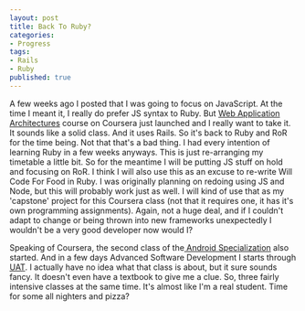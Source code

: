 ```yaml
---
layout: post
title: Back To Ruby?
categories: 
- Progress
tags:
- Rails
- Ruby
published: true
---
```


A few weeks ago I posted that I was going to focus on JavaScript. At the time I meant it, I really do prefer JS syntax to Ruby. But <a href="https://www.coursera.org/course/webapplications" target="_blank">Web Application Architectures</a> course on Coursera just launched and I really want to take it. It sounds like a solid class. And it uses Rails. So it's back to Ruby and RoR for the time being. Not that that's a bad thing. I had every intention of learning Ruby in a few weeks anyways. This is just re-arranging my timetable a little bit. So for the meantime I will be putting JS stuff on hold and focusing on RoR. I think I will also use this as an excuse to re-write Will Code For Food in Ruby. I was originally planning on redoing using JS and Node, but this will probably work just as well. I will kind of use that as my 'capstone' project for this Coursera class (not that it requires one, it has it's own programming assignments). Again, not a huge deal, and if I couldn't adapt to change or being thrown into new frameworks unexpectedly I wouldn't be a very good developer now would I?

Speaking of Coursera, the second class of the<a href="https://www.coursera.org/specialization/mobilecloudcomputing2/36" target="_blank"> Android Specialization</a> also started. And in a few days Advanced Software Development I starts through <a href="http://www.uat.edu/" target="_blank">UAT</a>. I actually have no idea what that class is about, but it sure sounds fancy. It doesn't even have a textbook to give me a clue. So, three fairly intensive classes at the same time. It's almost like I'm a real student. Time for some all nighters and pizza?
